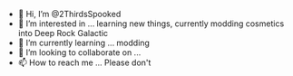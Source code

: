 - 👋 Hi, I’m @2ThirdsSpooked
- 👀 I’m interested in ... learning new things, currently modding cosmetics into Deep Rock Galactic
- 🌱 I’m currently learning ... modding
- 💞️ I’m looking to collaborate on ...
- 📫 How to reach me ... Please don't

<!---
2ThirdsSpooked/2ThirdsSpooked is a ✨ special ✨ repository because its `README.md` (this file) appears on your GitHub profile.
You can click the Preview link to take a look at your changes.
--->
